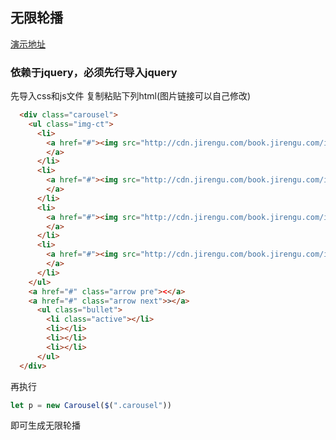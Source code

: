 ## 无限轮播
[演示地址](https://mamba-working.github.io/lnfinite-carousel/Carousel.html)
### 依赖于jquery，必须先行导入jquery
先导入css和js文件
复制粘贴下列html(图片链接可以自己修改)
``` html
  <div class="carousel">
    <ul class="img-ct">
      <li>
        <a href="#"><img src="http://cdn.jirengu.com/book.jirengu.com/img/1.jpg" alt="">
        </a>
      </li>
      <li>
        <a href="#"><img src="http://cdn.jirengu.com/book.jirengu.com/img/2.jpg" alt="">
        </a>
      </li>
      <li>
        <a href="#"><img src="http://cdn.jirengu.com/book.jirengu.com/img/3.jpg" alt="">
        </a>
      </li>
      <li>
        <a href="#"><img src="http://cdn.jirengu.com/book.jirengu.com/img/4.jpg" alt="">
        </a>
      </li>
    </ul>
    <a href="#" class="arrow pre"><</a>
    <a href="#" class="arrow next">></a>
      <ul class="bullet">
        <li class="active"></li>
        <li></li>
        <li></li>
        <li></li>
      </ul>
  </div>
```

再执行
``` js
let p = new Carousel($(".carousel"))
```
即可生成无限轮播
